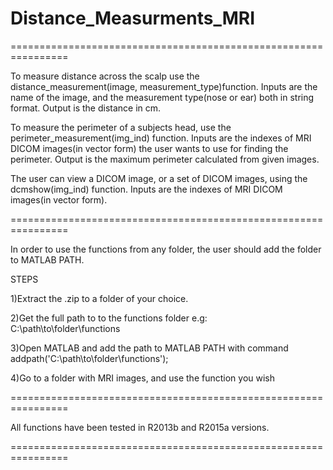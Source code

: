 # Distance_Measurments_MRI

================================================================

To measure distance across the scalp use the distance_measurement(image, measurement_type)function. 
Inputs are the name of the image, and the measurement type(nose or ear) both in string format. Output is the distance in cm.

To measure the perimeter of a subjects head, use the perimeter_measurement(img_ind) function.
Inputs are the indexes of MRI DICOM images(in vector form) the user wants to use for finding the perimeter. Output is the maximum perimeter calculated from given images.


The user can view a DICOM image, or a set of DICOM images, using the dcmshow(img_ind) function. Inputs are the indexes of MRI DICOM images(in vector form).

================================================================

In order to use the functions from any folder, the user should add the folder to MATLAB PATH.

STEPS

1)Extract the .zip to a folder of your choice.

2)Get the full path to to the functions folder e.g:          
C:\path\to\folder\functions

3)Open MATLAB and add the path to MATLAB PATH with command                          addpath('C:\path\to\folder\functions');

4)Go to a folder with MRI images, and use the function you wish

================================================================

All functions have been tested in R2013b and R2015a versions.

================================================================
